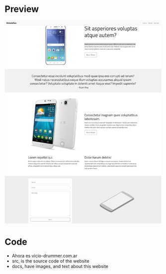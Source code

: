 # Preview
![](docs/screenshot.png)

# Code
- Ahora es vicio-drummer.com.ar
- src, is the source code of the website
- docs, have images, and text about this website
